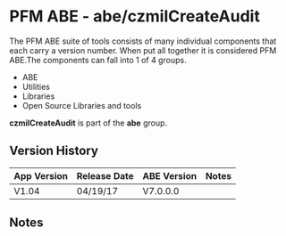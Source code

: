 # PFM ABE - abe/czmilCreateAudit

The PFM ABE suite of tools consists of many individual components that each carry a version number.  When put all together it is considered PFM ABE.The components can fall into 1 of 4 groups.
- ABE
- Utilities
- Libraries
- Open Source Libraries and tools

**czmilCreateAudit** is part of the **abe** group.

## Version History

|App Version|Release Date|ABE Version|Notes|
|-------|------------|-----|---|
|V1.04|04/19/17|V7.0.0.0|  |

## Notes
